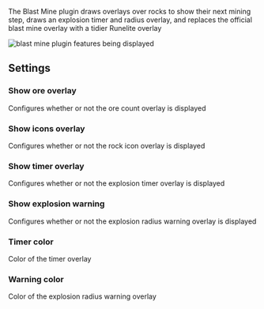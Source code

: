 The Blast Mine plugin draws overlays over rocks to show their next mining step, draws an explosion timer and radius overlay, and replaces the official blast mine overlay with a tidier Runelite overlay

![blast mine plugin features being displayed](https://user-images.githubusercontent.com/7273082/37844569-efb18fb8-2ed0-11e8-9257-aadbd66d43f1.png)

## Settings

### Show ore overlay

Configures whether or not the ore count overlay is displayed

### Show icons overlay

Configures whether or not the rock icon overlay is displayed

### Show timer overlay

Configures whether or not the explosion timer overlay is displayed

### Show explosion warning

Configures whether or not the explosion radius warning overlay is displayed

### Timer color

Color of the timer overlay

### Warning color

Color of the explosion radius warning overlay
